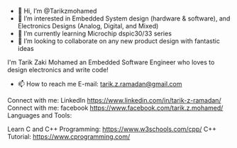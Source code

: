 - 👋 Hi, I’m @Tarikzmohamed
- 👀 I’m interested in Embedded System design (hardware & software), and Electronics Designs (Analog, Digital, and Mixed)
- 🌱 I’m currently learning Microchip dspic30/33 series
- 💞️ I’m looking to collaborate on any new product design with fantastic ideas

I'm Tarik Zaki Mohamed 
an Embedded Software Engineer who loves to design electronics and write code!

- 📫 How to reach me  E-mail: tarik.z.ramadan@gmail.com

Connect with me: LinkedIn https://www.linkedin.com/in/tarik-z-ramadan/ 
Connect with me: facebook https://www.facebook.com/tarik.z.mohamed/
Languages and Tools:

Learn C and C++ Programming:  https://www.w3schools.com/cpp/ 
C++ Tutorial: https://www.cprogramming.com/ 


<!---
Tarikzmohamed/Tarikzmohamed is a ✨ special ✨ repository because its `README.md` (this file) appears on your GitHub profile.
You can click the Preview link to take a look at your changes.
--->
